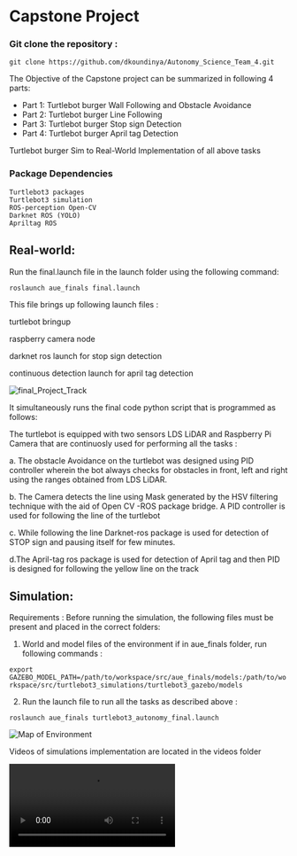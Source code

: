 # Capstone Project

### Git clone the repository :

`git clone https://github.com/dkoundinya/Autonomy_Science_Team_4.git `


The Objective of the Capstone project can be summarized in following 4 parts:

  - Part 1: Turtlebot burger Wall Following and Obstacle Avoidance
  - Part 2: Turtlebot burger Line Following 
  - Part 3: Turtlebot burger Stop sign Detection
  - Part 4: Turtlebot burger April tag Detection


Turtlebot burger Sim to Real-World Implementation of all above tasks

### Package Dependencies

    Turtlebot3 packages
    Turtlebot3 simulation
    ROS-perception Open-CV
    Darknet ROS (YOLO)
    Apriltag ROS
    

## Real-world:


Run the final.launch file in the launch folder using the following command:

`roslaunch aue_finals final.launch`

This file brings up following launch files :

turtlebot bringup 

raspberry camera node

darknet ros launch for stop sign detection 

continuous detection launch for april tag detection





![final_Project_Track](https://github.com/dkoundinya/Autonomy_Science_Team_4/blob/main/aue_finals/Final_Project.png)


It simultaneously runs the final code python script that is programmed as follows:

The turtlebot is equipped with two sensors LDS LiDAR and Raspberry Pi Camera that are continuosly used for performing all the tasks :

a. The obstacle Avoidance on the turtlebot was designed using PID controller wherein the bot always checks for obstacles in front, left and right using the ranges obtained from LDS LiDAR.

b. The Camera detects the line using Mask generated by the HSV filtering technique with the aid of Open CV -ROS package bridge. A PID controller is used for following the line of the turtlebot

c. While following the line Darknet-ros package is used for detection of STOP sign and pausing itself for few minutes.

d.The April-tag ros package is used for detection of April tag  and then PID is designed for following the yellow line on the track


## Simulation:

Requirements : Before running the simulation, the following files must be present and placed in the correct folders:

1. World and model files of the environment if in aue_finals folder, run following commands :

`export GAZEBO_MODEL_PATH=/path/to/workspace/src/aue_finals/models:/path/to/workspace/src/turtlebot3_simulations/turtlebot3_gazebo/models`

2. Run the launch file to run all the tasks as described above :

`roslaunch aue_finals turtlebot3_autonomy_final.launch`

![Map of Environment](https://github.com/dkoundinya/Autonomy_Science_Team_4/blob/main/aue_finals/GazeboMap.png)


Videos of simulations  implementation  are located in the videos folder

![video](https://github.com/dkoundinya/Autonomy_Science_Team_4/blob/main/aue_finals/Videos/finaltask.webm)

